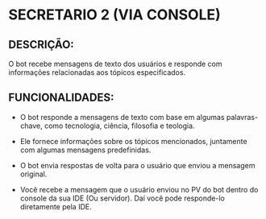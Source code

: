 # SECRETARIO 2 (VIA CONSOLE)
## DESCRIÇÃO:
O bot recebe mensagens de texto dos usuários e responde com informações relacionadas aos tópicos especificados.

## FUNCIONALIDADES:
- O bot responde a mensagens de texto com base em algumas palavras-chave, como tecnologia, ciência, filosofia e teologia.

- Ele fornece informações sobre os tópicos mencionados, juntamente com algumas mensagens predefinidas.

- O bot envia respostas de volta para o usuário que enviou a mensagem original.

- Você recebe a mensagem que o usuário enviou no PV do bot dentro do console da sua IDE (Ou servidor). Daí você pode responde-lo diretamente pela IDE.

